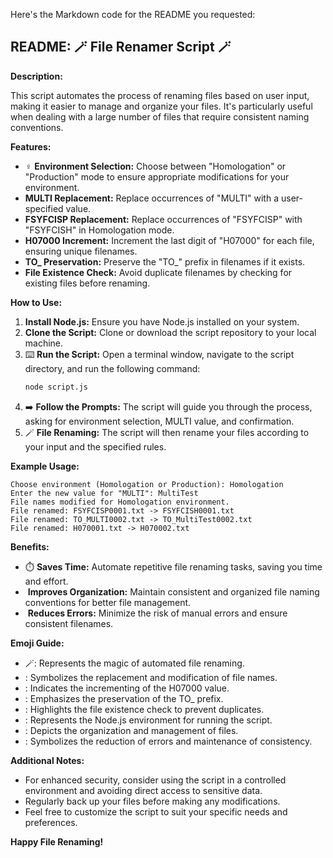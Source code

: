 Here's the Markdown code for the README you requested:

## README: 🪄 File Renamer Script 🪄

**Description:**

This script automates the process of renaming files based on user input, making it easier to manage and organize your files. It's particularly useful when dealing with a large number of files that require consistent naming conventions.

**Features:**

- ‍♀️ **Environment Selection:** Choose between "Homologation" or "Production" mode to ensure appropriate modifications for your environment.
-  **MULTI Replacement:** Replace occurrences of "MULTI" with a user-specified value.
-  **FSYFCISP Replacement:** Replace occurrences of "FSYFCISP" with "FSYFCISH" in Homologation mode.
-  **H07000 Increment:** Increment the last digit of "H07000" for each file, ensuring unique filenames.
-  **TO_ Preservation:** Preserve the "TO_" prefix in filenames if it exists.
-  **File Existence Check:** Avoid duplicate filenames by checking for existing files before renaming.

**How to Use:**

1.  **Install Node.js:** Ensure you have Node.js installed on your system.
2.  **Clone the Script:** Clone or download the script repository to your local machine.
3. ⌨️ **Run the Script:** Open a terminal window, navigate to the script directory, and run the following command:
   ```bash
   node script.js
   ```
4. ➡️ **Follow the Prompts:** The script will guide you through the process, asking for environment selection, MULTI value, and confirmation.
5. 🪄 **File Renaming:** The script will then rename your files according to your input and the specified rules.

**Example Usage:**

```
Choose environment (Homologation or Production): Homologation
Enter the new value for "MULTI": MultiTest
File names modified for Homologation environment.
File renamed: FSYFCISP0001.txt -> FSYFCISH0001.txt
File renamed: TO_MULTI0002.txt -> TO_MultiTest0002.txt
File renamed: H070001.txt -> H070002.txt
```

**Benefits:**

- ⏱️ **Saves Time:** Automate repetitive file renaming tasks, saving you time and effort.
- ️ **Improves Organization:** Maintain consistent and organized file naming conventions for better file management.
- ️ **Reduces Errors:** Minimize the risk of manual errors and ensure consistent filenames.

**Emoji Guide:**

- 🪄: Represents the magic of automated file renaming.
- : Symbolizes the replacement and modification of file names.
- : Indicates the incrementing of the H07000 value.
- : Emphasizes the preservation of the TO_ prefix.
- : Highlights the file existence check to prevent duplicates.
- : Represents the Node.js environment for running the script.
- ️: Depicts the organization and management of files.
- ️: Symbolizes the reduction of errors and maintenance of consistency.

**Additional Notes:**

- For enhanced security, consider using the script in a controlled environment and avoiding direct access to sensitive data.
- Regularly back up your files before making any modifications.
- Feel free to customize the script to suit your specific needs and preferences.

**Happy File Renaming!**
